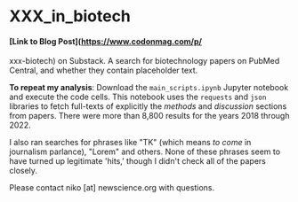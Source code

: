# XXX_in_biotech
#### [Link to Blog Post](https://www.codonmag.com/p/
xxx-biotech) on Substack.
A search for biotechnology papers on PubMed Central, and whether they contain placeholder text.

**To repeat my analysis**: Download the `main_scripts.ipynb` Jupyter notebook and execute the code cells. This notebook uses the `requests` and `json` libraries to fetch full-texts of explicitly the _methods_ and _discussion_ sections from papers. There were more than 8,800 results for the years 2018 through 2022.

I also ran searches for phrases like "TK" (which means _to come_ in journalism parlance), "Lorem" and others. None of these phrases seem to have turned up legitimate 'hits,' though I didn't check all of the papers closely.

Please contact niko [at] newscience.org with questions.
